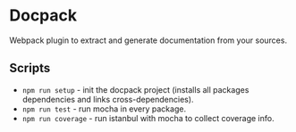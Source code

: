 # Docpack

Webpack plugin to extract and generate documentation from your sources.

## Scripts

- `npm run setup` - init the docpack project (installs all packages dependencies and links cross-dependencies).
- `npm run test` - run mocha in every package.
- `npm run coverage` - run istanbul with mocha to collect coverage info.